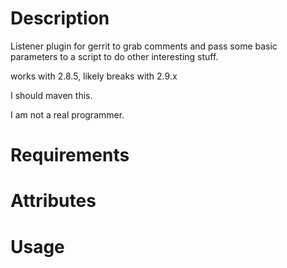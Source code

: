 Description
===========

Listener plugin for gerrit to grab comments and pass some basic parameters to a script to do other interesting stuff.

works with 2.8.5, likely breaks with 2.9.x

I should maven this.

I am not a real programmer.

Requirements
============

Attributes
==========

Usage
=====


